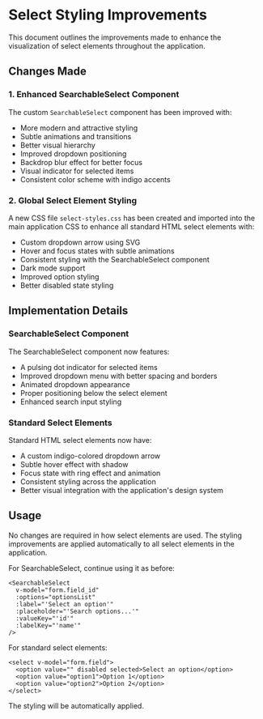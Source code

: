 # Select Styling Improvements

This document outlines the improvements made to enhance the visualization of select elements throughout the application.

## Changes Made

### 1. Enhanced SearchableSelect Component

The custom `SearchableSelect` component has been improved with:

- More modern and attractive styling
- Subtle animations and transitions
- Better visual hierarchy
- Improved dropdown positioning
- Backdrop blur effect for better focus
- Visual indicator for selected items
- Consistent color scheme with indigo accents

### 2. Global Select Element Styling

A new CSS file `select-styles.css` has been created and imported into the main application CSS to enhance all standard HTML select elements with:

- Custom dropdown arrow using SVG
- Hover and focus states with subtle animations
- Consistent styling with the SearchableSelect component
- Dark mode support
- Improved option styling
- Better disabled state styling

## Implementation Details

### SearchableSelect Component

The SearchableSelect component now features:

- A pulsing dot indicator for selected items
- Improved dropdown menu with better spacing and borders
- Animated dropdown appearance
- Proper positioning below the select element
- Enhanced search input styling

### Standard Select Elements

Standard HTML select elements now have:

- A custom indigo-colored dropdown arrow
- Subtle hover effect with shadow
- Focus state with ring effect and animation
- Consistent styling across the application
- Better visual integration with the application's design system

## Usage

No changes are required in how select elements are used. The styling improvements are applied automatically to all select elements in the application.

For SearchableSelect, continue using it as before:

```vue
<SearchableSelect
  v-model="form.field_id"
  :options="optionsList"
  :label="'Select an option'"
  :placeholder="'Search options...'"
  :valueKey="'id'"
  :labelKey="'name'"
/>
```

For standard select elements:

```vue
<select v-model="form.field">
  <option value="" disabled selected>Select an option</option>
  <option value="option1">Option 1</option>
  <option value="option2">Option 2</option>
</select>
```

The styling will be automatically applied.

